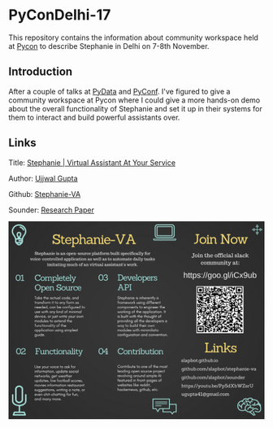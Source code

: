# PyConDelhi-17

This repository contains the information about community workspace held at [Pycon](https://in.pycon.org/) to describe Stephanie in Delhi on 7-8th November.

## Introduction

After a couple of talks at [PyData](https://github.com/SlapBot/PyDataDelhi-17) and [PyConf](https://github.com/SlapBot/PyConfHyd-17). I've figured to give a community workspace 
at Pycon where I could give a more hands-on demo about the overall functionality of Stephanie and set it up in their systems for them to interact and build powerful assistants over.

## Links

Title: [Stephanie | Virtual Assistant At Your Service](https://slapbot.github.io/) 

Author: [Ujjwal Gupta](ugupta41@gmail.com) 

Github: [Stephanie-VA](https://github.com/SlapBot/stephanie-va) 

Sounder: [Research Paper](https://slapbot.github.io/documentation/resources/algorithm/sounder.pdf)

![](https://github.com/SlapBot/PyConDelhi-17/blob/master/Stephanie-VA.png)
